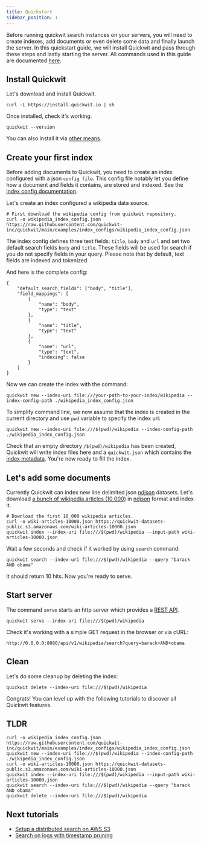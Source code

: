 ```yaml
---
title: Quickstart
sidebar_position: 1
---
```


Before running quickwit search instances on your servers, you will need to create indexes, add documents or even delete some data and finally launch the server. In this quickstart guide, we will install Quickwit and pass through these steps and lastly starting the server. All commands used in this guide are documented [here](../quickwit-cli.md).


## Install Quickwit

Let's download and install Quickwit.

```
curl -L https://install.quickwit.io | sh
```

Once installed, check it's working.

```
quickwit --version
```

You can also install it via [other means](installation.md).


## Create your first index

Before adding documents to Quickwit, you need to create an index configured with a json `config file`. This config file notably let you define how a document and fields it contains, are stored and indexed. See the [index config documentation](../reference/doc-mapper.md).

Let's create an index configured a wikipedia data source.

```
# First download the wikipedia config from quickwit repository.
curl -o wikipedia_index_config.json https://raw.githubusercontent.com/quickwit-inc/quickwit/main/examples/index_configs/wikipedia_index_config.json
```

The index config defines three text fields: `title`, `body` and `url` and set two default search fields `body` and `title`. These fields will be used for search if you do not specify fields in your query. Please note that by default, text fields are indexed and tokenized

And here is the complete config:

```
{
    "default_search_fields": ["body", "title"],
    "field_mappings": [
        {
            "name": "body",
            "type": "text"
        },
        {
            "name": "title",
            "type": "text"
        },
        {
            "name": "url",
            "type": "text",
            "indexing": false
        }
    ]
}
```

Now we can create the index with the command:

```
quickwit new --index-uri file:///your-path-to-your-index/wikipedia --index-config-path ./wikipedia_index_config.json
```

To simplify command line, we now assume that the index is created in the current directory and use `pwd` variable to specify the index uri:

```
quickwit new --index-uri file:///$(pwd)/wikipedia --index-config-path ./wikipedia_index_config.json
```

Check that an empty directory `/$(pwd)/wikipedia` has been created, Quickwit will write index files here and a `quickwit.json` which contains the [index metadata](../overview/architecture.md#index-metadata).
You're now ready to fill the index.


## Let's add some documents

Currently Quickwit can index new line delimited json [ndjson](http://ndjson.org/) datasets.
Let's download [a bunch of wikipedia articles (10 000)](https://quickwit-datasets-public.s3.amazonaws.com/wiki-articles-10000.json) in [ndjson](http://ndjson.org/) format and index it.

```
# Download the first 10_000 wikipedia articles.
curl -o wiki-articles-10000.json https://quickwit-datasets-public.s3.amazonaws.com/wiki-articles-10000.json
quickwit index --index-uri file:///$(pwd)/wikipedia --input-path wiki-articles-10000.json
```

Wait a few seconds and check if it worked by using `search` command:

```
quickwit search --index-uri file:///$(pwd)/wikipedia --query "barack AND obama"
```

It should return 10 hits. Now you're ready to serve.


## Start server

The command `serve` starts an http server which provides a [REST API](../reference/search-api.md).

```
quickwit serve --index-uri file:///$(pwd)/wikipedia
```

Check it's working with a simple GET request in the browser or via cURL:
```
http://0.0.0.0:8080/api/v1/wikipedia/search?query=barack+AND+obama
```


## Clean

Let's do some cleanup by deleting the index:

```
quickwit delete --index-uri file:///$(pwd)/wikipedia
```

Congrats! You can level up with the following tutorials to discover all Quickwit features. 

## TLDR

```
curl -o wikipedia_index_config.json https://raw.githubusercontent.com/quickwit-inc/quickwit/main/examples/index_configs/wikipedia_index_config.json
quickwit new --index-uri file:///$(pwd)/wikipedia --index-config-path ./wikipedia_index_config.json
curl -o wiki-articles-10000.json https://quickwit-datasets-public.s3.amazonaws.com/wiki-articles-10000.json
quickwit index --index-uri file:///$(pwd)/wikipedia --input-path wiki-articles-10000.json
quickwit search --index-uri file:///$(pwd)/wikipedia --query "barack AND obama"
quickwit delete --index-uri file:///$(pwd)/wikipedia
```


## Next tutorials

- [Setup a distributed search on AWS S3](tutorial-distributed-search-aws-s3.md)
- [Search on logs with timestamp pruning](tutorial-hdfs-logs.md)


